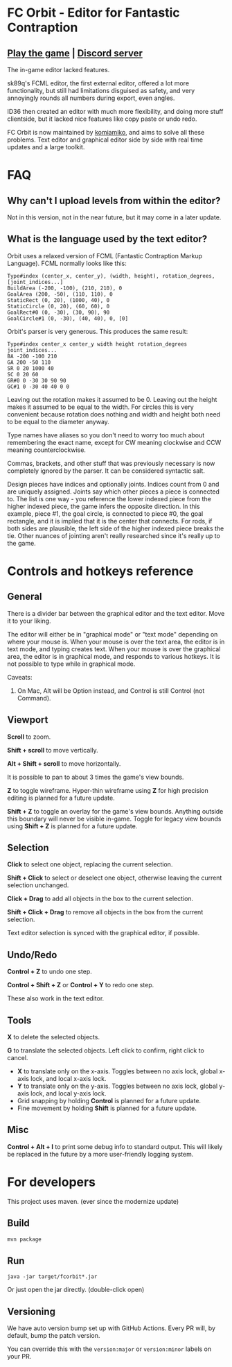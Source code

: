 # FC Orbit - Editor for Fantastic Contraption
[Play the game](http://www.fantasticcontraption.com/original/) | [Discord server](https://discord.gg/NdwRfAj)
---

The in-game editor lacked features.

sk89q's FCML editor, the first external editor, offered a lot more functionality,
but still had limitations disguised as safety, and very annoyingly rounds all numbers during export, even angles.

ID36 then created an editor with much more flexibility, and doing more stuff clientside,
but it lacked nice features like copy paste or undo redo.

FC Orbit is now maintained by [komiamiko](https://github.com/komiamiko), and aims to solve all these problems.
Text editor and graphical editor side by side with real time updates and a large toolkit.

# FAQ
## Why can't I upload levels from within the editor?
Not in this version, not in the near future, but it may come in a later update.

## What is the language used by the text editor?
Orbit uses a relaxed version of FCML (Fantastic Contraption Markup Language). FCML normally looks like this:
```
Type#index (center_x, center_y), (width, height), rotation_degrees, [joint_indices...]
BuildArea (-200, -100), (210, 210), 0
GoalArea (200, -50), (110, 110), 0
StaticRect (0, 20), (1000, 40), 0
StaticCircle (0, 20), (60, 60), 0
GoalRect#0 (0, -30), (30, 90), 90
GoalCircle#1 (0, -30), (40, 40), 0, [0]
```
Orbit's parser is very generous. This produces the same result:
```
Type#index center_x center_y width height rotation_degrees joint_indices...
BA -200 -100 210
GA 200 -50 110
SR 0 20 1000 40
SC 0 20 60
GR#0 0 -30 30 90 90
GC#1 0 -30 40 40 0 0
```
Leaving out the rotation makes it assumed to be 0.
Leaving out the height makes it assumed to be equal to the width.
For circles this is very convenient because rotation does nothing and width and height both need to be equal to the diameter anyway.

Type names have aliases so you don't need to worry too much about remembering the exact name, except for CW meaning clockwise and CCW meaning counterclockwise.

Commas, brackets, and other stuff that was previously necessary is now completely ignored by the parser.
It can be considered syntactic salt.

Design pieces have indices and optionally joints.
Indices count from 0 and are uniquely assigned.
Joints say which other pieces a piece is connected to.
The list is one way - you reference the lower indexed piece from the higher indexed piece, the game infers the opposite direction.
In this example, piece \#1, the goal circle, is connected to piece \#0, the goal rectangle, and it is implied that it is the center that connects.
For rods, if both sides are plausible, the left side of the higher indexed piece breaks the tie. Other nuances of jointing aren't really researched since it's really up to the game.

# Controls and hotkeys reference
## General
There is a divider bar between the graphical editor and the text editor.
Move it to your liking.

The editor will either be in "graphical mode" or "text mode" depending on where your mouse is.
When your mouse is over the text area, the editor is in text mode, and typing creates text.
When your mouse is over the graphical area, the editor is in graphical mode, and responds to various hotkeys.
It is not possible to type while in graphical mode.

Caveats:
1. On Mac, Alt will be Option instead, and Control is still Control (not Command).

## Viewport
**Scroll** to zoom.

**Shift + scroll** to move vertically.

**Alt + Shift + scroll** to move horizontally.

It is possible to pan to about 3 times the game's view bounds.

**Z** to toggle wireframe.
Hyper-thin wireframe using **Z** for high precision editing is planned for a future update.

**Shift + Z** to toggle an overlay for the game's view bounds. Anything outside this boundary will never be visible in-game.
Toggle for legacy view bounds using **Shift + Z** is planned for a future update.

## Selection
**Click** to select one object, replacing the current selection.

**Shift + Click** to select or deselect one object, otherwise leaving the current selection unchanged.

**Click + Drag** to add all objects in the box to the current selection.

**Shift + Click + Drag** to remove all objects in the box from the current selection.

Text editor selection is synced with the graphical editor, if possible.

## Undo/Redo
**Control + Z** to undo one step.

**Control + Shift + Z** or **Control + Y** to redo one step.

These also work in the text editor.

## Tools
**X** to delete the selected objects.

**G** to translate the selected objects. Left click to confirm, right click to cancel.
* **X** to translate only on the x-axis. Toggles between no axis lock, global x-axis lock, and local x-axis lock.
* **Y** to translate only on the y-axis. Toggles between no axis lock, global y-axis lock, and local y-axis lock.
* Grid snapping by holding **Control** is planned for a future update.
* Fine movement by holding **Shift** is planned for a future update.

## Misc
**Control + Alt + I** to print some debug info to standard output. This will likely be replaced in the future by a more user-friendly logging system.
# For developers

This project uses maven. (ever since the modernize update)

## Build

```sh
mvn package
```

## Run

```
java -jar target/fcorbit*.jar
```

Or just open the jar directly. (double-click open)

## Versioning

We have auto version bump set up with GitHub Actions. Every PR will, by default, bump the patch version.

You can override this with the `version:major` or `version:minor` labels on your PR.
